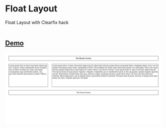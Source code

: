 # Float Layout  

Float Layout with Clearfix hack
<br>
<br>
## **[Demo](https://coderushnepal.github.io/RiyaMaharjan/Design/Assignment-3/Assignment%203(b)/)**

![Float_Layout](../../Design/../images/float%20layout.png)


